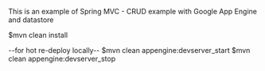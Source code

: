 This is an example of Spring MVC - CRUD example with Google App Engine and datastore

$mvn clean install

--for hot re-deploy locally--
$mvn clean appengine:devserver_start
$mvn clean appengine:devserver_stop